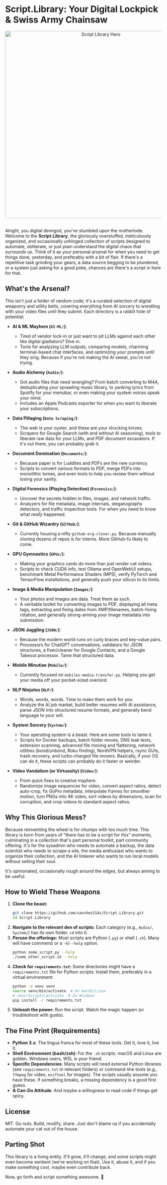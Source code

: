 # Script.Library: Your Digital Lockpick & Swiss Army Chainsaw

<div align="center">
  <img src="https://raw.githubusercontent.com/YourUsername/Github/main/.images/script-library-hero.png" alt="Script Library Hero" width="600">
</div>

<br>

Alright, you digital demigod, you've stumbled upon the motherlode. Welcome to the **Script.Library**, the gloriously overstuffed, meticulously organized, and occasionally unhinged collection of scripts designed to automate, obliterate, or just plain understand the digital chaos that surrounds us. Think of it as your personal arsenal for when you need to get things done, yesterday, and preferably with a bit of flair. If there's a repetitive task grinding your gears, a data source begging to be plundered, or a system just asking for a good poke, chances are there's a script in here for that.

## What's the Arsenal?

This isn't just a folder of random code; it's a curated selection of digital weaponry and utility belts, covering everything from AI sorcery to wrestling with your video files until they submit. Each directory is a rabbit hole of potential:

*   **AI & ML Mayhem (`AI-ML/`)**:
    *   Tired of vendor lock-in or just want to pit LLMs against each other like digital gladiators? Dive in.
    *   Tools for analyzing LLM outputs, comparing models, charming terminal-based chat interfaces, and optimizing your prompts until they sing. Because if you're not making the AI sweat, you're not trying.

*   **Audio Alchemy (`Audio/`)**:
    *   Got audio files that need wrangling? From batch converting to M4A, deduplicating your sprawling music library, to yanking lyrics from Spotify for your menubar, or even making your system voices speak your mind.
    *   Includes an Apple Podcasts exporter for when you want to liberate your subscriptions.

*   **Data Pillaging (`Data Scraping/`)**:
    *   The web is your oyster, and these are your shucking knives.
    *   Scrapers for Google Search (with and without AI seasoning), tools to liberate raw data for your LLMs, and PDF document excavators. If it's out there, you can probably grab it.

*   **Document Domination (`Documents/`)**:
    *   Because paper is for Luddites and PDFs are the new currency.
    *   Scripts to convert various formats to PDF, merge PDFs into monolithic tomes, and even tools to help you review them without losing your sanity.

*   **Digital Forensics (Playing Detective) (`Forensics/`)**:
    *   Uncover the secrets hidden in files, images, and network traffic.
    *   Analyzers for file metadata, image internals, steganography detectors, and traffic inspection tools. For when you need to know what *really* happened.

*   **Git & GitHub Wizardry (`GITHub/`)**:
    *   Currently housing a nifty `github-org-cloner.py`. Because manually cloning dozens of repos is for interns. More GitHub-fu likely to come.

*   **GPU Gymnastics (`GPUs/`)**:
    *   Making your graphics cards do more than just render cat videos.
    *   Scripts to check CUDA info, test Ollama and OpenWebUI setups, benchmark Metal Performance Shaders (MPS), verify PyTorch and TensorFlow installations, and generally push your silicon to its limits.

*   **Image & Media Manipulation (`Images/`)**:
    *   Your photos and images are data. Treat them as such.
    *   A veritable toolkit for converting images to PDF, displaying all meta tags, extracting and fixing dates from XMP/filenames, batch-fixing rotation, and generally strong-arming your image metadata into submission.

*   **JSON Juggling (`JSON/`)**:
    *   Because the modern world runs on curly braces and key-value pairs.
    *   Processors for ChatGPT conversations, validators for JSON structures, a fixer/cleaner for Google Contacts, and a Google Takeout processor. Tame that structured data.

*   **Mobile Minutiae (`Mobile/`)**:
    *   Currently focused on `mobiles-media-transfer.py`. Helping you get your media off your pocket-sized overlord.

*   **NLP Ninjutsu (`NLP/`)**:
    *   Words, words, words. Time to make them work for you.
    *   Analyze the AI job market, build better resumes with AI assistance, parse JSON into structured resume formats, and generally bend language to your will.

*   **System Sorcery (`System/`)**:
    *   Your operating system is a beast. Here are some tools to tame it.
    *   Scripts for Docker backups, batch folder moves, DNS leak tests, extension scanning, advanced file moving and flattening, network utilities (bond/unbond, Roku finding), NordVPN helpers, rsync GUIs, trash recovery, and turbo-charged file movers. Basically, if your OS can do it, these scripts can probably do it faster or weirder.

*   **Video Vandalism (or Virtuosity) (`Video/`)**:
    *   From quick fixes to creative mayhem.
    *   Randomize image sequences for video, convert aspect ratios, detect auto-crop, fix GoPro metadata, interpolate frames for smoother motion, turn PNGs into 4K video, sort videos by dimensions, scan for corruption, and crop videos to standard aspect ratios.

## Why This Glorious Mess?

Because reinventing the wheel is for chumps with too much time. This library is born from years of "there has to be a script for this" moments, culminating in a collection that's part personal toolkit, part community offering. It's for the sysadmin who needs to automate a backup, the data scientist who needs to scrape a site, the media enthusiast who wants to organize their collection, and the AI tinkerer who wants to run local models without selling their soul.

It's opinionated, occasionally rough around the edges, but always aiming to be useful.

## How to Wield These Weapons

1.  **Clone the beast:**
    ```bash
    git clone https://github.com/sanchez314c/Script.Library.git
    cd Script.Library
    ```
2.  **Navigate to the relevant den of scripts:**
    Each category (e.g., `Audio/`, `System/`) has its own folder. `cd` into it.
3.  **Peruse the offerings:**
    Most scripts are Python (`.py`) or shell (`.sh`). Many will have comments or a `-h`/`--help` option.
    ```bash
    python some_script.py --help
    ./some_other_script.sh --help
    ```
4.  **Check for `requirements.txt`:**
    Some directories might have a `requirements.txt` file for Python scripts. Install them, preferably in a virtual environment:
    ```bash
    python -m venv venv
    source venv/bin/activate  # On macOS/Linux
    # venv\Scripts\activate  # On Windows
    pip install -r requirements.txt
    ```
5.  **Unleash the power:**
    Run the script. Watch the magic happen (or troubleshoot with gusto).

## The Fine Print (Requirements)

*   **Python 3.x**: The lingua franca for most of these tools. Get it, love it, live it.
*   **Shell Environment (bash/zsh)**: For the `.sh` scripts. macOS and Linux are golden. Windows users, WSL is your friend.
*   **Specific Dependencies**: Many scripts will need external Python libraries (see `requirements.txt` in relevant folders) or command-line tools (e.g., `ffmpeg` for video, `exiftool` for images). The scripts usually assume you have these. If something breaks, a missing dependency is a good first guess.
*   **A Can-Do Attitude**: And maybe a willingness to read code if things get spicy.

## License

MIT. Go nuts. Build, modify, share. Just don't blame us if you accidentally automate your cat out of the house.

## Parting Shot

This library is a living entity. It'll grow, it'll change, and some scripts might even become sentient (we're working on that). Use it, abuse it, and if you make something cool, maybe even contribute back.

Now, go forth and script something awesome. 🚀
